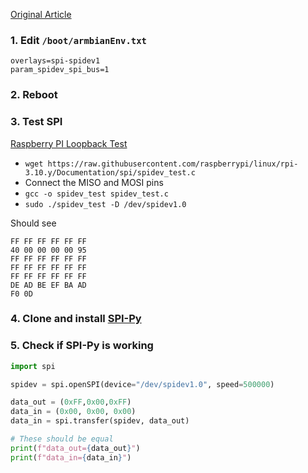 [Original Article](https://forum.armbian.com/topic/22303-connect-rc522-to-orange-pi-3-lts)

### 1. Edit `/boot/armbianEnv.txt`
```
overlays=spi-spidev1
param_spidev_spi_bus=1
```
### 2. Reboot
### 3. Test SPI
[Raspberry PI Loopback Test](https://www.raspberrypi.com/documentation/computers/raspberry-pi.html#loopback-test)
* `wget https://raw.githubusercontent.com/raspberrypi/linux/rpi-3.10.y/Documentation/spi/spidev_test.c`
* Connect the MISO and MOSI pins
* `gcc -o spidev_test spidev_test.c`
* `sudo ./spidev_test -D /dev/spidev1.0`

Should see 
```
FF FF FF FF FF FF
40 00 00 00 00 95
FF FF FF FF FF FF
FF FF FF FF FF FF
FF FF FF FF FF FF
DE AD BE EF BA AD
F0 0D
```
### 4. Clone and install [SPI-Py](https://github.com/lthiery/SPI-Py)
### 5. Check if SPI-Py is working
```python
import spi

spidev = spi.openSPI(device="/dev/spidev1.0", speed=500000)

data_out = (0xFF,0x00,0xFF)
data_in = (0x00, 0x00, 0x00)
data_in = spi.transfer(spidev, data_out)

# These should be equal
print(f"data_out={data_out}")
print(f"data_in={data_in}")
```